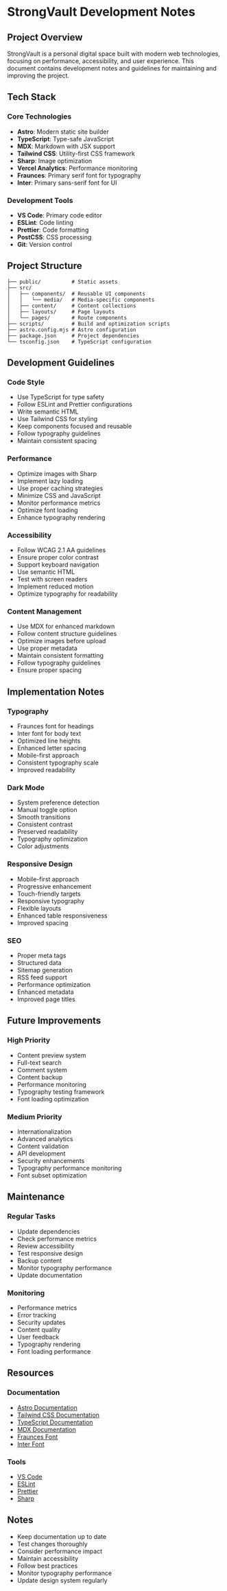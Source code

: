 # StrongVault Development Notes

## Project Overview

StrongVault is a personal digital space built with modern web technologies, focusing on performance, accessibility, and user experience. This document contains development notes and guidelines for maintaining and improving the project.

## Tech Stack

### Core Technologies

- **Astro**: Modern static site builder
- **TypeScript**: Type-safe JavaScript
- **MDX**: Markdown with JSX support
- **Tailwind CSS**: Utility-first CSS framework
- **Sharp**: Image optimization
- **Vercel Analytics**: Performance monitoring
- **Fraunces**: Primary serif font for typography
- **Inter**: Primary sans-serif font for UI

### Development Tools

- **VS Code**: Primary code editor
- **ESLint**: Code linting
- **Prettier**: Code formatting
- **PostCSS**: CSS processing
- **Git**: Version control

## Project Structure

```
├── public/          # Static assets
├── src/
│   ├── components/  # Reusable UI components
│   │   └── media/   # Media-specific components
│   ├── content/     # Content collections
│   ├── layouts/     # Page layouts
│   └── pages/       # Route components
├── scripts/         # Build and optimization scripts
├── astro.config.mjs # Astro configuration
├── package.json     # Project dependencies
└── tsconfig.json    # TypeScript configuration
```

## Development Guidelines

### Code Style

- Use TypeScript for type safety
- Follow ESLint and Prettier configurations
- Write semantic HTML
- Use Tailwind CSS for styling
- Keep components focused and reusable
- Follow typography guidelines
- Maintain consistent spacing

### Performance

- Optimize images with Sharp
- Implement lazy loading
- Use proper caching strategies
- Minimize CSS and JavaScript
- Monitor performance metrics
- Optimize font loading
- Enhance typography rendering

### Accessibility

- Follow WCAG 2.1 AA guidelines
- Ensure proper color contrast
- Support keyboard navigation
- Use semantic HTML
- Test with screen readers
- Implement reduced motion
- Optimize typography for readability

### Content Management

- Use MDX for enhanced markdown
- Follow content structure guidelines
- Optimize images before upload
- Use proper metadata
- Maintain consistent formatting
- Follow typography guidelines
- Ensure proper spacing

## Implementation Notes

### Typography

- Fraunces font for headings
- Inter font for body text
- Optimized line heights
- Enhanced letter spacing
- Mobile-first approach
- Consistent typography scale
- Improved readability

### Dark Mode

- System preference detection
- Manual toggle option
- Smooth transitions
- Consistent contrast
- Preserved readability
- Typography optimization
- Color adjustments

### Responsive Design

- Mobile-first approach
- Progressive enhancement
- Touch-friendly targets
- Responsive typography
- Flexible layouts
- Enhanced table responsiveness
- Improved spacing

### SEO

- Proper meta tags
- Structured data
- Sitemap generation
- RSS feed support
- Performance optimization
- Enhanced metadata
- Improved page titles

## Future Improvements

### High Priority

- Content preview system
- Full-text search
- Comment system
- Content backup
- Performance monitoring
- Typography testing framework
- Font loading optimization

### Medium Priority

- Internationalization
- Advanced analytics
- Content validation
- API development
- Security enhancements
- Typography performance monitoring
- Font subset optimization

## Maintenance

### Regular Tasks

- Update dependencies
- Check performance metrics
- Review accessibility
- Test responsive design
- Backup content
- Monitor typography performance
- Update documentation

### Monitoring

- Performance metrics
- Error tracking
- Security updates
- Content quality
- User feedback
- Typography rendering
- Font loading performance

## Resources

### Documentation

- [Astro Documentation](https://docs.astro.build)
- [Tailwind CSS Documentation](https://tailwindcss.com/docs)
- [TypeScript Documentation](https://www.typescriptlang.org/docs)
- [MDX Documentation](https://mdxjs.com/docs)
- [Fraunces Font](https://github.com/undercasetype/Fraunces)
- [Inter Font](https://rsms.me/inter/)

### Tools

- [VS Code](https://code.visualstudio.com)
- [ESLint](https://eslint.org)
- [Prettier](https://prettier.io)
- [Sharp](https://sharp.pixelplumbing.com)

## Notes

- Keep documentation up to date
- Test changes thoroughly
- Consider performance impact
- Maintain accessibility
- Follow best practices
- Monitor typography performance
- Update design system regularly
